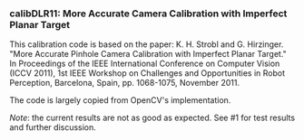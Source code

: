 ### calibDLR11: More Accurate Camera Calibration with Imperfect Planar Target

This calibration code is based on the paper:
K. H. Strobl and G. Hirzinger. "More Accurate Pinhole Camera Calibration
with Imperfect Planar Target." In Proceedings of the IEEE International
Conference on Computer Vision (ICCV 2011), 1st IEEE Workshop on
Challenges and Opportunities in Robot Perception, Barcelona, Spain, pp.
1068-1075, November 2011.

The code is largely copied from OpenCV's implementation.

*Note*: the current results are not as good as expected. See #1 for test
results and further discussion.
